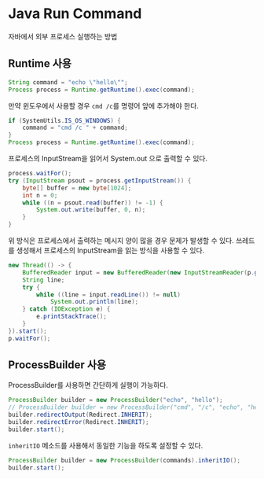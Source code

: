 # Java Run Command

자바에서 외부 프로세스 실행하는 방법

## Runtime 사용

```java
String command = "echo \"hello\"";
Process process = Runtime.getRuntime().exec(command);
```

만약 윈도우에서 사용할 경우 `cmd /c`를 명령어 앞에 추가해야 한다.

```java
if (SystemUtils.IS_OS_WINDOWS) {
    command = "cmd /c " + command;
}
Process process = Runtime.getRuntime().exec(command);
```

프로세스의 InputStream을 읽어서 System.out 으로 출력할 수 있다.

```java
process.waitFor();
try (InputStream psout = process.getInputStream()) {
    byte[] buffer = new byte[1024];
    int n = 0;
    while ((n = psout.read(buffer)) != -1) {
        System.out.write(buffer, 0, n);
    }
}
```

위 방식은 프로세스에서 출력하는 메시지 양이 많을 경우 문제가 발생할 수 있다. 쓰레드를 생성해서 프로세스의 InputStream을 읽는 방식을 사용할 수 있다.

```java
new Thread(() -> {
    BufferedReader input = new BufferedReader(new InputStreamReader(p.getInputStream()));
    String line;
    try {
        while ((line = input.readLine()) != null)
            System.out.println(line);
    } catch (IOException e) {
        e.printStackTrace();
    }
}).start();
p.waitFor();
```

## ProcessBuilder 사용

ProcessBuilder를 사용하면 간단하게 실행이 가능하다.

```java
ProcessBuilder builder = new ProcessBuilder("echo", "hello");
// ProcessBuilder builder = new ProcessBuilder("cmd", "/c", "echo", "hello"); // Windows
builder.redirectOutput(Redirect.INHERIT);
builder.redirectError(Redirect.INHERIT);
builder.start();
```

`inheritIO` 메소드를 사용해서 동일한 기능을 하도록 설정할 수 있다.

```java
ProcessBuilder builder = new ProcessBuilder(commands).inheritIO();
builder.start();
```
